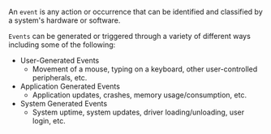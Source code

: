 An `event` is any action or occurrence that can be identified and classified by a system's hardware or software.

`Events` can be generated or triggered through a variety of different ways including some of the following:
- User-Generated Events
    - Movement of a mouse, typing on a keyboard, other user-controlled peripherals, etc.
- Application Generated Events
    - Application updates, crashes, memory usage/consumption, etc.
- System Generated Events
    - System uptime, system updates, driver loading/unloading, user login, etc.